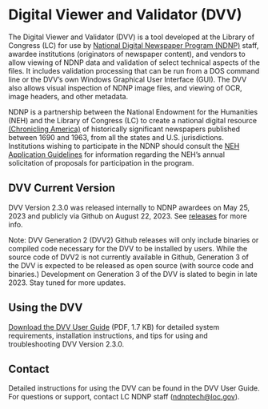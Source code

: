 # Digital Viewer and Validator (DVV)

The Digital Viewer and Validator (DVV) is a tool developed at the Library of Congress (LC) for use by [National Digital Newspaper Program (NDNP)](https://www.loc.gov/ndnp/) staff, awardee institutions (originators of newspaper content), and vendors to allow viewing of NDNP data and validation of select technical aspects of the files. It includes validation processing that can be run from a DOS command line or the DVV’s own Windows Graphical User Interface (GUI). The DVV also allows visual inspection of NDNP image files, and viewing of OCR, image headers, and other metadata.

NDNP is a partnership between the National Endowment for the Humanities (NEH) and the Library of Congress (LC) to create a national digital resource [(Chronicling America)](https://chroniclingamerica.loc.gov/) of historically significant newspapers published between 1690 and 1963, from all the states and U.S. jurisdictions. Institutions wishing to participate in the NDNP should consult the [NEH Application Guidelines](https://www.neh.gov/grants/preservation/national-digital-newspaper-program) for information regarding the NEH’s annual solicitation of proposals for participation in the program.
 

## DVV Current Version 

DVV Version 2.3.0 was released internally to NDNP awardees on May 25, 2023 and publicly via Github on August 22, 2023. See [releases](https://github.com/LibraryOfCongress/DVV/releases) for more info.

Note: DVV Generation 2 (DVV2) Github releases will only include binaries or compiled code necessary for the DVV to be installed by users.  While the source code of DVV2 is not currently available in Github, Generation 3 of the DVV is expected to be released as open source (with source code and binaries.)  Development on Generation 3 of the DVV is slated to begin in late 2023. Stay tuned for more updates.

## Using the DVV

[Download the DVV User Guide](https://www.loc.gov/ndnp/tools/DVV2UserGuide_04_07_2023.pdf) (PDF, 1.7 KB) for detailed system requirements, installation instructions, and tips for using and troubleshooting DVV Version 2.3.0.

## Contact
Detailed instructions for using the DVV can be found in the DVV User Guide. For questions or support, contact LC NDNP staff (ndnptech@loc.gov).


